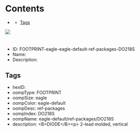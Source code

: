 



Contents
========

* [](#)
	* [Tags](#tags)
  
![][im]
# 

- ID: FOOTPRINT-eagle-eagle-default-ref-packages-DO218S
- Name: 
- Description: 

## Tags

- hexID: 
- oompType: FOOTPRINT
- oompSize: eagle
- oompColor: eagle-default
- oompDesc: ref-packages
- oompIndex: DO218S
- oompName: eagle-default/ref-packages/DO218S
- description: &lt;B&gt;DIODE&lt;/B&gt;&lt;p&gt;&#xD;
2-lead molded, vertical



[im]: image.png
